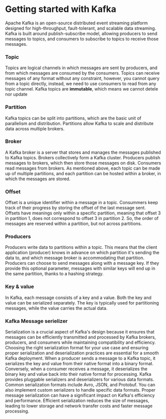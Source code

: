 # Getting started with Kafka 
Apache Kafka is an open-source distributed event streaming platform designed for high-throughput, fault-tolerant, and scalable data streaming.
Kafka is built around publish-subscribe model, allowing producers to send messages to topics, and consumers to subscribe to topics to receive those messages. 
### Topic
Topics are logical channels in which messages are sent by producers, and from which messages are consumed by the consumers. Topics can receive messages of any format without any constraint, however, you cannot query from a topic directly, instead, we need to use consumers to read from any topic channel. Kafka topics are **immutable**, which means we cannot detele nor update 
### Partition 
Kafka topics can be split into partitions, which are the basic unit of parallelism and distribution. Partitions allow Kafka to scale and distribute data across multiple brokers.
### Broker
A Kafka broker is a server that stores and manages the messages published to Kafka topics. Brokers collectively form a Kafka cluster. Producers publish messages to brokers, which then store those messages on disk. Consumers read messages from brokers. As mentioned above, each topic can be made up of multiple partitions, and each partition can be hosted within a broker, in which the messages are stored. 
### Offset 
Offset is a unique identifier within a message in a topic. Consummers keep track of their progress by storing the offset of the last message sent. Offsets have meanings only within a specific partition, meaning that offset 3 in partition 1, does not correspond to offset 3 in partition 2. So, the order of messages are reserved within a partition, but not across partitions. 
### Producers
Producers write data to partitions within a topic. This means that the client application (producer) knows in advance on which partition it's sending the data to, and which message broker is accommodating that partition. Producers can choose to send messages along with a message key. If they provide this optional parameter, messages with similar keys will end up in the same partition, thanks to a hashing strategy. 
### Key & value
In Kafka, each message consists of a key and a value. Both the key and value can be serialized separately. The key is typically used for partitioning messages, while the value carries the actual data.
### Kafka Message serielizer
Serialization is a crucial aspect of Kafka's design because it ensures that messages can be efficiently transmitted and processed by Kafka brokers, producers, and consumers while maintaining compatibility and efficiency. Choosing the right serialization format for your use case and ensuring proper serialization and deserialization practices are essential for a smooth Kafka deployment. When a producer sends a message to a Kafka topic, it serializes the key and value from their native format into a binary format. Conversely, when a consumer receives a message, it deserializes the binary key and value back into their native format for processing. Kafka provides pluggable serializers and deserializers for various data formats. Common serialization formats include Avro, JSON, and Protobuf. You can also implement custom serializers to handle specific data formats. Proper message serialization can have a significant impact on Kafka's efficiency and performance. Efficient serialization reduces the size of messages, leading to lower storage and network transfer costs and faster message processing.